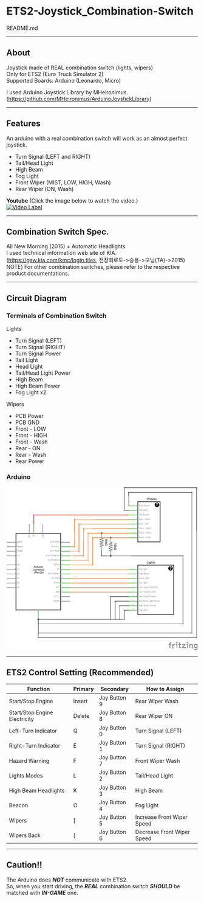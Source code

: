 # ETS2-Joystick_Combination-Switch
README.md

***

## About
Joystick made of REAL combination switch (lights, wipers)   
Only for ETS2 (Euro Truck Simulator 2)   
Supported Boards: Arduino (Leonardo, Micro)   
   
I used Arduino Joystick Library by MHeironimus. (https://github.com/MHeironimus/ArduinoJoystickLibrary)

***

## Features
An arduino with a real combination switch will work as an almost perfect joystick.
* Turn Signal (LEFT and RIGHT)
* Tail/Head Light
* High Beam
* Fog Light
* Front Wiper (MIST, LOW, HIGH, Wash)
* Rear Wiper (ON, Wash)
   
**Youtube** (Click the image below to watch the video.)   
[![Video Label](https://img.youtube.com/vi/b8W2tlckGFg/0.jpg)](https://youtu.be/b8W2tlckGFg)

***

## Combination Switch Spec.
All New Morning (2015) + Automatic Headlights   
I used technical information web site of KIA. (https://gsw.kia.com/kmc/login.tiles, 전장회로도->승용->모닝(TA)->2015)   
NOTE) For other combination switches, please refer to the respective product documentations.

***

## Circuit Diagram
### Terminals of Combination Switch
Lights   
* Turn Signal (LEFT)
* Turn Signal (RIGHT)
* Turn Signal Power
* Tail Light
* Head Light
* Tail/Head Light Power
* High Beam
* High Beam Power
* Fog Light x2

Wipers
* PCB Power
* PCB GND
* Front - LOW
* Front - HIGH
* Front - Wash
* Rear - ON
* Rear - Wash
* Rear Power

### Arduino
<img src="img/Circuit Diagram.png" alt="Circuit Diagram"></img>

***

## ETS2 Control Setting (Recommended)
|Function|Primary|Secondary|How to Assign|
|---|---|---|---|
|Start/Stop Engine|Insert|Joy Button 9|Rear Wiper Wash|
|Start/Stop Engine Electricity|Delete|Joy Button 8|Rear Wiper ON|
|Left-Turn Indicator|Q|Joy Button 0|Turn Signal (LEFT)|
|Right-Turn Indicator|E|Joy Button 1|Turn Signal (RIGHT)|
|Hazard Warning|F|Joy Button 7|Front Wiper Wash|
|Lights Modes|L|Joy Button 2|Tail/Head Light|
|High Beam Headlights|K|Joy Button 3|High Beam|
|Beacon|O|Joy Button 4|Fog Light|
|Wipers|]|Joy Button 5|Increase Front Wiper Speed|
|Wipers Back|[|Joy Button 6|Decrease Front Wiper Speed|

***

## Caution!!
The Arduino does ***NOT*** communicate with ETS2.   
So, when you start driving, the ***REAL*** combination switch ***SHOULD*** be matched with ***IN-GAME*** one.
